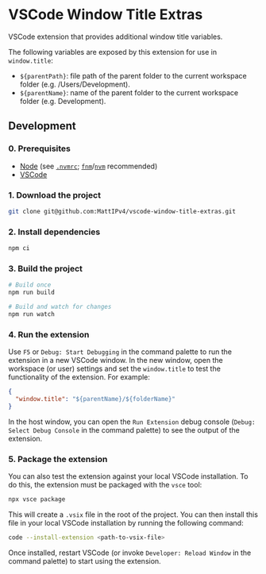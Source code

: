 # VSCode Window Title Extras

VSCode extension that provides additional window title variables.

The following variables are exposed by this extension for use in `window.title`:

- `${parentPath}`: file path of the parent folder to the current workspace folder (e.g. /Users/Development).
- `${parentName}`: name of the parent folder to the current workspace folder (e.g. Development).

## Development

### 0. Prerequisites

- [Node](https://nodejs.org/en/download/releases/) (see [`.nvmrc`](.nvmrc); [`fnm`](https://github.com/Schniz/fnm)/[`nvm`](https://github.com/nvm-sh/nvm) recommended)
- [VSCode](https://code.visualstudio.com/download)

### 1. Download the project

```bash
git clone git@github.com:MattIPv4/vscode-window-title-extras.git
```

### 2. Install dependencies

```bash
npm ci
```

### 3. Build the project

```bash
# Build once
npm run build

# Build and watch for changes
npm run watch
```

### 4. Run the extension

Use `F5` or `Debug: Start Debugging` in the command palette to run the extension in a new VSCode window. In the new window, open the workspace (or user) settings and set the `window.title` to test the functionality of the extension. For example:

```json
{
  "window.title": "${parentName}/${folderName}"
}
```

In the host window, you can open the `Run Extension` debug console (`Debug: Select Debug Console` in the command palette) to see the output of the extension.

### 5. Package the extension

You can also test the extension against your local VSCode installation. To do this, the extension must be packaged with the `vsce` tool:

```bash
npx vsce package
```

This will create a `.vsix` file in the root of the project. You can then install this file in your local VSCode installation by running the following command:

```bash
code --install-extension <path-to-vsix-file>
```

Once installed, restart VSCode (or invoke `Developer: Reload Window` in the command palette) to start using the extension.
